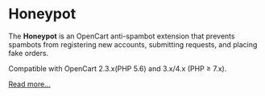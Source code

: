 # Honeypot

The **Honeypot** is an OpenCart anti-spambot extension that prevents spambots from registering new accounts, submitting requests, and placing fake orders.

Compatible with OpenCart 2.3.x(PHP 5.6) and 3.x/4.x (PHP ≥ 7.x).

[Read more...](./module)
